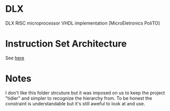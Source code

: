 # DLX
DLX RISC microprocessor VHDL implementation  [MicroEletronics PoliTO]

# Instruction Set Architecture
See [here](./doc/isa.md)

# Notes 
I don't like this folder strcuture but it was imposed on us to keep the project "tidier" and simpler to recognize the hierarchy from. 
To be honest the constraint is understandable but it's still aweful to look at and use.
